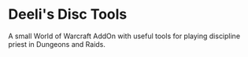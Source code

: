 # Deeli's Disc Tools

A small World of Warcraft AddOn with useful tools for playing discipline priest
in Dungeons and Raids.
